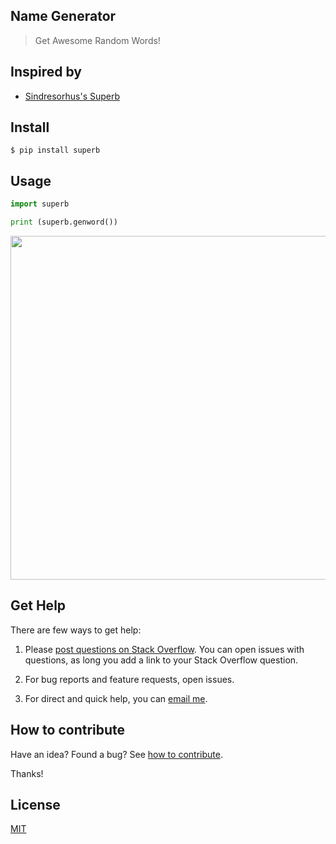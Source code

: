 ## Name Generator

> Get Awesome Random Words!

## Inspired by

- [Sindresorhus's Superb](https://github.com/sindresorhus/superb)

## Install

```
$ pip install superb
```

## Usage

```python
import superb

print (superb.genword())
```

<img src="https://gitlab.com/yoginth/superb/raw/master/Screenshot.png" width="550">

## Get Help

There are few ways to get help:

 1. Please [post questions on Stack Overflow](https://stackoverflow.com/questions/ask). You can open issues with questions, as long you add a link to your Stack Overflow question.

 2. For bug reports and feature requests, open issues.

 3. For direct and quick help, you can [email me](mailto://yoginth@zoho.com).

## How to contribute
Have an idea? Found a bug? See [how to contribute][contributing].

Thanks!

## License

[MIT][license]

[LICENSE]: https://yoginth.mit-license.org/
[contributing]: /CONTRIBUTING.md
